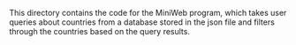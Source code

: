 This directory contains the code for the MiniWeb program, which takes user queries about countries from a database stored in the json file and filters through the countries based on the query results. 
